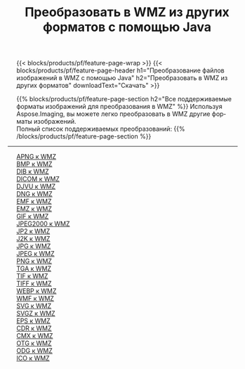 ﻿---
title: Преобразовать в WMZ из других форматов с помощью Java 
weight: 3920
url: /ru/java/conversion/to/wmz 
lang: ru
langdirlevel: 2
locales: zh-hans,ja,it,ru,de,es,fr,nl,id,lt,pl,pt,vi,tr,ko,zh-hant,ar,hi,th,sv,cs,uk,he
description: Используя Aspose.Imaging, вы можете легко конвертировать в WMZ из других форматов.
---

{{< blocks/products/pf/feature-page-wrap >}}
{{< blocks/products/pf/feature-page-header h1="Преобразование файлов изображений в WMZ с помощью Java" h2="Преобразовать в WMZ из других форматов" downloadText="Скачать" >}}


{{% blocks/products/pf/feature-page-section  h2="Все поддерживаемые форматы изображений для преобразования в WMZ" %}}
Используя Aspose.Imaging, вы можете легко преобразовать в WMZ другие форматы изображений.
<br/>
Полный список поддерживаемых преобразований:
{{% /blocks/products/pf/feature-page-section %}}
<div class="container-fluid productfamilypage bg-gray">
    <div class="convertypes bg-gray agp-content section">
        <div class="container">
		<hr style="margin-left:-20px;"/>
		<div class="row other-converters">
		    <div class='col-md-2 other-converter remove-lp remove-rp'><a href="/imaging/ru/java/conversion/apng-to-wmz" >APNG к WMZ</a></div>
<div class='col-md-2 other-converter remove-lp remove-rp'><a href="/imaging/ru/java/conversion/bmp-to-wmz" >BMP к WMZ</a></div>
<div class='col-md-2 other-converter remove-lp remove-rp'><a href="/imaging/ru/java/conversion/dib-to-wmz" >DIB к WMZ</a></div>
<div class='col-md-2 other-converter remove-lp remove-rp'><a href="/imaging/ru/java/conversion/dicom-to-wmz" >DICOM к WMZ</a></div>
<div class='col-md-2 other-converter remove-lp remove-rp'><a href="/imaging/ru/java/conversion/djvu-to-wmz" >DJVU к WMZ</a></div>
<div class='col-md-2 other-converter remove-lp remove-rp'><a href="/imaging/ru/java/conversion/dng-to-wmz" >DNG к WMZ</a></div>
<div class='col-md-2 other-converter remove-lp remove-rp'><a href="/imaging/ru/java/conversion/emf-to-wmz" >EMF к WMZ</a></div>
<div class='col-md-2 other-converter remove-lp remove-rp'><a href="/imaging/ru/java/conversion/emz-to-wmz" >EMZ к WMZ</a></div>
<div class='col-md-2 other-converter remove-lp remove-rp'><a href="/imaging/ru/java/conversion/gif-to-wmz" >GIF к WMZ</a></div>
<div class='col-md-2 other-converter remove-lp remove-rp'><a href="/imaging/ru/java/conversion/jpeg2000-to-wmz" >JPEG2000 к WMZ</a></div>
<div class='col-md-2 other-converter remove-lp remove-rp'><a href="/imaging/ru/java/conversion/jp2-to-wmz" >JP2 к WMZ</a></div>
<div class='col-md-2 other-converter remove-lp remove-rp'><a href="/imaging/ru/java/conversion/j2k-to-wmz" >J2K к WMZ</a></div>
<div class='col-md-2 other-converter remove-lp remove-rp'><a href="/imaging/ru/java/conversion/jpg-to-wmz" >JPG к WMZ</a></div>
<div class='col-md-2 other-converter remove-lp remove-rp'><a href="/imaging/ru/java/conversion/jpeg-to-wmz" >JPEG к WMZ</a></div>
<div class='col-md-2 other-converter remove-lp remove-rp'><a href="/imaging/ru/java/conversion/png-to-wmz" >PNG к WMZ</a></div>
<div class='col-md-2 other-converter remove-lp remove-rp'><a href="/imaging/ru/java/conversion/tga-to-wmz" >TGA к WMZ</a></div>
<div class='col-md-2 other-converter remove-lp remove-rp'><a href="/imaging/ru/java/conversion/tif-to-wmz" >TIF к WMZ</a></div>
<div class='col-md-2 other-converter remove-lp remove-rp'><a href="/imaging/ru/java/conversion/tiff-to-wmz" >TIFF к WMZ</a></div>
<div class='col-md-2 other-converter remove-lp remove-rp'><a href="/imaging/ru/java/conversion/webp-to-wmz" >WEBP к WMZ</a></div>
<div class='col-md-2 other-converter remove-lp remove-rp'><a href="/imaging/ru/java/conversion/wmf-to-wmz" >WMF к WMZ</a></div>
<div class='col-md-2 other-converter remove-lp remove-rp'><a href="/imaging/ru/java/conversion/svg-to-wmz" >SVG к WMZ</a></div>
<div class='col-md-2 other-converter remove-lp remove-rp'><a href="/imaging/ru/java/conversion/svgz-to-wmz" >SVGZ к WMZ</a></div>
<div class='col-md-2 other-converter remove-lp remove-rp'><a href="/imaging/ru/java/conversion/eps-to-wmz" >EPS к WMZ</a></div>
<div class='col-md-2 other-converter remove-lp remove-rp'><a href="/imaging/ru/java/conversion/cdr-to-wmz" >CDR к WMZ</a></div>
<div class='col-md-2 other-converter remove-lp remove-rp'><a href="/imaging/ru/java/conversion/cmx-to-wmz" >CMX к WMZ</a></div>
<div class='col-md-2 other-converter remove-lp remove-rp'><a href="/imaging/ru/java/conversion/otg-to-wmz" >OTG к WMZ</a></div>
<div class='col-md-2 other-converter remove-lp remove-rp'><a href="/imaging/ru/java/conversion/odg-to-wmz" >ODG к WMZ</a></div>
<div class='col-md-2 other-converter remove-lp remove-rp'><a href="/imaging/ru/java/conversion/ico-to-wmz" >ICO к WMZ</a></div>
                </div>
        </div>
    </div>
</div>
<br/>

